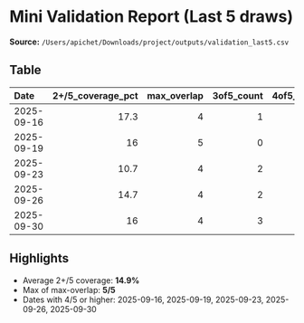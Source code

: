 # Mini Validation Report (Last 5 draws)

**Source:** `/Users/apichet/Downloads/project/outputs/validation_last5.csv`

## Table
| Date       |   2+/5_coverage_pct |   max_overlap |   3of5_count |   4of5_count |
|:-----------|--------------------:|--------------:|-------------:|-------------:|
| 2025-09-16 |                17.3 |             4 |            1 |            1 |
| 2025-09-19 |                16   |             5 |            0 |            0 |
| 2025-09-23 |                10.7 |             4 |            2 |            1 |
| 2025-09-26 |                14.7 |             4 |            2 |            1 |
| 2025-09-30 |                16   |             4 |            3 |            1 |

## Highlights
- Average 2+/5 coverage: **14.9%**
- Max of max-overlap: **5/5**
- Dates with 4/5 or higher: 2025-09-16, 2025-09-19, 2025-09-23, 2025-09-26, 2025-09-30